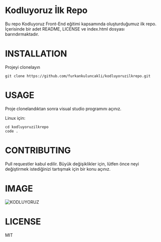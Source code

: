 # Kodluyoruz İlk Repo
Bu repo Kodluyoruz Front-End eğitimi kapsamında oluşturduğumuz ilk repo. İçerisinde bir adet README, LICENSE ve index.html dosyası barındırmaktadır.
# INSTALLATION
Projeyi clonelayın
```
git clone https://github.com/furkankuluncakli/kodluyoruzilkrepo.git

```
# USAGE 
Proje clonelandıktan sonra visual studio programını açınız.

Linux için:
```
cd kodluyoruzilkrepo
code .
```
# CONTRIBUTING
Pull requestler kabul edilir. Büyük değişiklikler için, lütfen önce neyi değiştirmek istediğinizi tartışmak için bir konu açınız.
# IMAGE
![KODLUYORUZ](images/kodluyoruz.png)
# LICENSE
MIT